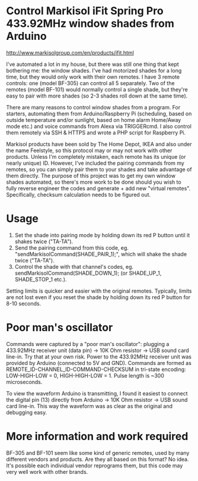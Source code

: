 # Control Markisol iFit Spring Pro 433.92MHz window shades from Arduino
http://www.markisolgroup.com/en/products/ifit.html

I've automated a lot in my house, but there was still one thing that kept bothering me: the window shades. I've had motorized shades for a long time, but they would only work with their own remotes. I have 3 remote controls: one (model BF-305) can control all 5 separately. Two of the remotes (model BF-101) would normally control a single shade, but they're easy to pair with more shades (so 2-3 shades roll down at the same time).

There are many reasons to control window shades from a program. For starters, automating them from Arduino/Raspberry Pi (scheduling, based on outside temperature and/or sunlight, based on home alarm Home/Away mode etc.) and voice commands from Alexa via TRIGGERcmd. I also control them remotely via SSH & HTTPS and wrote a PHP script for Raspberry Pi.

Markisol products have been sold by The Home Depot, IKEA and also under the name Feelstyle, so this protocol may or may not work with other products. Unless I'm completely mistaken, each remote has its unique (or nearly unique) ID. However, I've included the pairing commands from my remotes, so you can simply pair them to your shades and take advantage of them directly. The purpose of this project was to get my own window shades automated, so there's more work to be done should you wish to fully reverse engineer the codes and generate + add new "virtual remotes". Specifically, checksum calculation needs to be figured out.


# Usage
1. Set the shade into pairing mode by holding down its red P button until it shakes twice ("TA-TA").
2. Send the pairing command from this code, eg. "sendMarkisolCommand(SHADE_PAIR_1);", which will shake the shade twice ("TA-TA").
3. Control the shade with that channel's codes, eg. sendMarkisolCommand(SHADE_DOWN_1); (or SHADE_UP_1, SHADE_STOP_1 etc.).

Setting limits is quicker and easier with the original remotes. Typically, limits are not lost even if you reset the shade by holding down its red P button for 8-10 seconds.


# Poor man's oscillator
Commands were captured by a "poor man's oscillator": plugging a 433.92MHz receiver unit (data pin) -> 10K Ohm resistor -> USB sound card line-in. Try that at your own risk. Power to the 433.92MHz receiver unit was provided by Arduino (connected to 5V and GND). Commands are formed as REMOTE_ID-CHANNEL_ID-COMMAND-CHECKSUM in tri-state encoding: LOW-HIGH-LOW = 0, HIGH-HIGH-LOW = 1. Pulse length is ~300 microseconds.

To view the waveform Arduino is transmitting, I found it easiest to connect the digital pin (13) directly from Arduino -> 10K Ohm resistor -> USB sound card line-in. This way the waveform was as clear as the original and debugging easy.


# More information and work required
BF-305 and BF-101 seem like some kind of generic remotes, used by many different vendors and products. Are they all based on this format? No idea. It's possible each individual vendor reprograms them, but this code may very well work with other brands.
